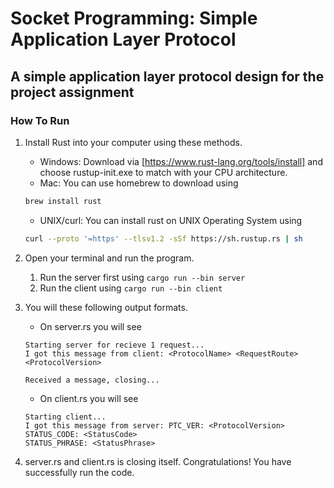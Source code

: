# Socket Programming: Simple Application Layer Protocol

## A simple application layer protocol design for the project assignment

### How To Run

1. Install Rust into your computer using these methods.
    - Windows: Download via [https://www.rust-lang.org/tools/install] and choose rustup-init.exe to match with your CPU architecture.
    - Mac: You can use homebrew to download using

    ``` bash
    brew install rust
    ```

    - UNIX/curl: You can install rust on UNIX Operating System using

    ``` bash
    curl --proto '=https' --tlsv1.2 -sSf https://sh.rustup.rs | sh
    ```

2. Open your terminal and run the program.
    1. Run the server first using `cargo run --bin server`
    2. Run the client using `cargo run --bin client`

3. You will these following output formats.
    - On server.rs you will see

    ```text
    Starting server for recieve 1 request...
    I got this message from client: <ProtocolName> <RequestRoute> <ProtocolVersion>

    Received a message, closing...
    ```

    - On client.rs you will see

    ```text
    Starting client...
    I got this message from server: PTC_VER: <ProtocolVersion>
    STATUS_CODE: <StatusCode>
    STATUS_PHRASE: <StatusPhrase>
    ```

4. server.rs and client.rs is closing itself.
Congratulations! You have successfully run the code.
